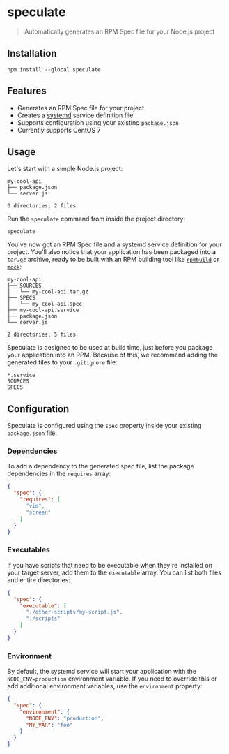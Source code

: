 # speculate

> Automatically generates an RPM Spec file for your Node.js project

## Installation

```
npm install --global speculate
```

## Features

* Generates an RPM Spec file for your project
* Creates a [systemd](https://www.freedesktop.org/wiki/Software/systemd/) service definition file
* Supports configuration using your existing `package.json`
* Currently supports CentOS 7

## Usage

Let's start with a simple Node.js project:

```
my-cool-api
├── package.json
└── server.js

0 directories, 2 files
```

Run the `speculate` command from inside the project directory:

```
speculate
```

You've now got an RPM Spec file and a systemd service definition for your project. You'll also notice that your application has been packaged into a `tar.gz` archive, ready to be built with an RPM building tool like [`rpmbuild`](http://www.rpm.org/max-rpm-snapshot/rpmbuild.8.html) or [`mock`](https://fedoraproject.org/wiki/Mock):

```
my-cool-api
├── SOURCES
│   └── my-cool-api.tar.gz
├── SPECS
│   └── my-cool-api.spec
├── my-cool-api.service
├── package.json
└── server.js

2 directories, 5 files
```

Speculate is designed to be used at build time, just before you package your application into an RPM. Because of this, we recommend adding the generated files to your `.gitignore` file:

```
*.service
SOURCES
SPECS
```

## Configuration

Speculate is configured using the `spec` property inside your existing `package.json` file.

### Dependencies

To add a dependency to the generated spec file, list the package dependencies in the `requires` array:

```json
{
  "spec": {
    "requires": [
      "vim",
      "screen"
    ]
  }
}
```

### Executables

If you have scripts that need to be executable when they're installed on your target server, add them to the `executable` array. You can list both files and entire directories:

```json
{
  "spec": {
    "executable": [
      "./other-scripts/my-script.js",
      "./scripts"
    ]
  }
}
```

### Environment

By default, the systemd service will start your application with the `NODE_ENV=production` environment variable. If you need to override this or add additional environment variables, use the `environment` property:

```json
{
  "spec": {
    "environment": {
      "NODE_ENV": "production",
      "MY_VAR": "foo"
    }
  }
}
```
